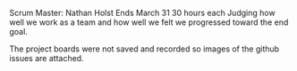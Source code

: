 Scrum Master: Nathan Holst
Ends March 31
30 hours each
Judging how well we work as a team and how well we felt we progressed toward the end goal.

The project boards were not saved and recorded so images of the github issues are attached.
